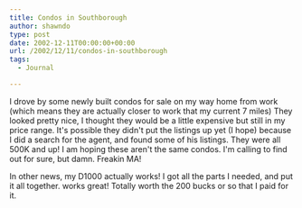 ```yaml
---
title: Condos in Southborough
author: shawndo
type: post
date: 2002-12-11T00:00:00+00:00
url: /2002/12/11/condos-in-southborough
tags:
  - Journal

---
```

I drove by some newly built condos for sale on my way home from work (which means they are actually closer to work that my current 7 miles) They looked pretty nice, I thought they would be a little expensive but still in my price range. It's possible they didn't put the listings up yet (I hope) because I did a search for the agent, and found some of his listings. They were all 500K and up! I am hoping these aren't the same condos. I'm calling to find out for sure, but damn. Freakin MA!  
  
In other news, my D1000 actually works! I got all the parts I needed, and put it all together. works great! Totally worth the 200 bucks or so that I paid for it.